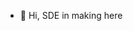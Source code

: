 - 👋 Hi, SDE in making here

<!---
thyAnupam/thyAnupam is a ✨ special ✨ repository because its `README.md` (this file) appears on your GitHub profile.
You can click the Preview link to take a look at your changes.
--->
